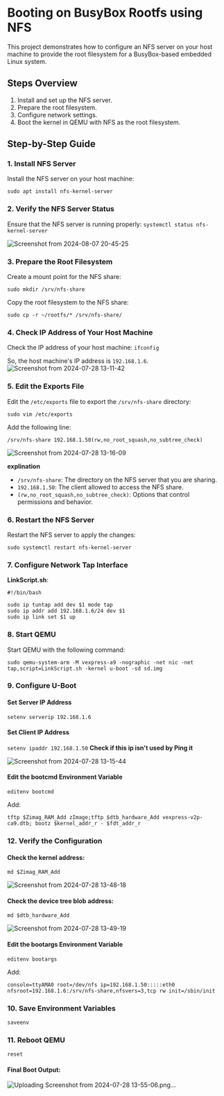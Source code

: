
# Booting on BusyBox Rootfs using NFS

This project demonstrates how to configure an NFS server on your host machine to provide the root filesystem for a BusyBox-based embedded Linux system.

## Steps Overview

1.  Install and set up the NFS server.
2.  Prepare the root filesystem.
3.  Configure network settings.
4.  Boot the kernel in QEMU with NFS as the root filesystem.

## Step-by-Step Guide

### 1. Install NFS Server

Install the NFS server on your host machine:

`sudo apt install nfs-kernel-server` 

### 2. Verify the NFS Server Status

Ensure that the NFS server is running properly: 
`systemctl status nfs-kernel-server` 


![Screenshot from 2024-08-07 20-45-25](https://github.com/user-attachments/assets/f5474529-a522-41b8-b991-412862cd5eb9)


### 3. Prepare the Root Filesystem

Create a mount point for the NFS share:

`sudo mkdir /srv/nfs-share` 

Copy the root filesystem to the NFS share:

`sudo cp -r ~/rootfs/* /srv/nfs-share/` 

### 4. Check IP Address of Your Host Machine

Check the IP address of your host machine: 
`ifconfig` 



So, the host machine's IP address is `192.168.1.6`.
![Screenshot from 2024-07-28 13-11-42](https://github.com/user-attachments/assets/22bf38c4-0ea6-4cf3-ab5a-b77e5f088ceb)

### 5. Edit the Exports File

Edit the `/etc/exports` file to export the `/srv/nfs-share` directory:


`sudo vim /etc/exports` 

Add the following line:


	/srv/nfs-share 192.168.1.50(rw,no_root_squash,no_subtree_check)

![Screenshot from 2024-07-28 13-16-09](https://github.com/user-attachments/assets/527e8364-77e8-4efc-a29e-4b9d0c006de9)

**explination**
-   `/srv/nfs-share`: The directory on the NFS server that you are sharing.
-   `192.168.1.50`: The client allowed to access the NFS share.
-   `(rw,no_root_squash,no_subtree_check)`: Options that control permissions and behavior.

### 6. Restart the NFS Server

Restart the NFS server to apply the changes:


`sudo systemctl restart nfs-kernel-server` 

### 7. Configure Network Tap Interface

**LinkScript.sh**:
                    
	#!/bin/bash

	sudo ip tuntap add dev $1 mode tap
	sudo ip addr add 192.168.1.6/24 dev $1
	sudo ip link set $1 up

### 8. Start QEMU

Start QEMU with the following command:

	sudo qemu-system-arm -M vexpress-a9 -nographic -net nic -net tap,script=LinkScript.sh -kernel u-boot -sd sd.img

### 9. Configure U-Boot

#### Set Server IP Address


`setenv serverip 192.168.1.6` 

#### Set Client IP Address

`setenv ipaddr 192.168.1.50` 
**Check if this ip isn't used by Ping it**

![Screenshot from 2024-07-28 13-15-44](https://github.com/user-attachments/assets/e1e28ae6-4cf0-4ab3-9f12-9f5ffba10440)


#### Edit the bootcmd Environment Variable


`editenv bootcmd` 

Add:

	tftp $Zimag_RAM_Add zImage;tftp $dtb_hardware_Add vexpress-v2p-ca9.dtb; bootz $kernel_addr_r - $fdt_addr_r
### 12. Verify the Configuration

#### Check the kernel address:

`md $Zimag_RAM_Add` 


![Screenshot from 2024-07-28 13-48-18](https://github.com/user-attachments/assets/98c5bdd8-08ca-430a-b9d1-6f0420ff7775)

#### Check the device tree blob address:

`md $dtb_hardware_Add` 


![Screenshot from 2024-07-28 13-49-19](https://github.com/user-attachments/assets/a50452d0-0ea4-45b0-8782-7386caa1e990)

#### Edit the bootargs Environment Variable

`editenv bootargs` 

Add:

	console=ttyAMA0 root=/dev/nfs ip=192.168.1.50:::::eth0 nfsroot=192.168.1.6:/srv/nfs-share,nfsvers=3,tcp rw init=/sbin/init

### 10. Save Environment Variables

`saveenv` 

### 11. Reboot QEMU

`reset` 



#### Final Boot Output:


![Uploading Screenshot from 2024-07-28 13-55-06.png…]()
